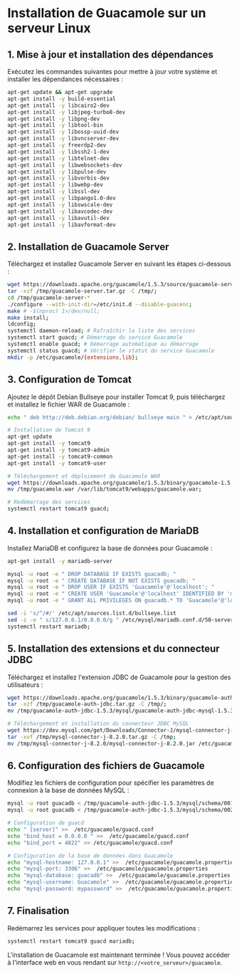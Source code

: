 
# Installation de Guacamole sur un serveur Linux

## 1. Mise à jour et installation des dépendances

Exécutez les commandes suivantes pour mettre à jour votre système et installer les dépendances nécessaires :

```bash
apt-get update && apt-get upgrade
apt-get install -y build-essential 
apt-get install -y libcairo2-dev 
apt-get install -y libjpeg-turbo8-dev 
apt-get install -y libpng-dev 
apt-get install -y libtool-bin 
apt-get install -y libossp-uuid-dev 
apt-get install -y libvncserver-dev 
apt-get install -y freerdp2-dev 
apt-get install -y libssh2-1-dev 
apt-get install -y libtelnet-dev 
apt-get install -y libwebsockets-dev 
apt-get install -y libpulse-dev 
apt-get install -y libvorbis-dev
apt-get install -y libwebp-dev 
apt-get install -y libssl-dev 
apt-get install -y libpango1.0-dev 
apt-get install -y libswscale-dev 
apt-get install -y libavcodec-dev 
apt-get install -y libavutil-dev 
apt-get install -y libavformat-dev
```

## 2. Installation de Guacamole Server

Téléchargez et installez Guacamole Server en suivant les étapes ci-dessous :

```bash
wget https://downloads.apache.org/guacamole/1.5.3/source/guacamole-server-1.5.3.tar.gz -O /tmp/guacamole-server.tar.gz 2>/dev/null;
tar -xzf /tmp/guacamole-server.tar.gz -C /tmp/;
cd /tmp/guacamole-server-*
./configure --with-init-dir=/etc/init.d --disable-guacenc;
make # -$(nproc) 1>/dev/null;
make install;
ldconfig;
systemctl daemon-reload; # Rafraîchir la liste des services
systemctl start guacd; # Démarrage du service Guacamole
systemctl enable guacd; # Démarrage automatique au démarrage
systemctl status guacd; # Vérifier le statut du service Guacamole
mkdir -p /etc/guacamole/{extensions,lib};
```

## 3. Configuration de Tomcat

Ajoutez le dépôt Debian Bullseye pour installer Tomcat 9, puis téléchargez et installez le fichier WAR de Guacamole :

```bash
echo " deb http://deb.debian.org/debian/ bullseye main " > /etc/apt/sources.list.d/bullseye.list

# Installation de Tomcat 9
apt-get update
apt-get install -y tomcat9 
apt-get install -y tomcat9-admin 
apt-get install -y tomcat9-common
apt-get install -y tomcat9-user 

# Téléchargement et déploiement de Guacamole WAR
wget https://downloads.apache.org/guacamole/1.5.3/binary/guacamole-1.5.3.war -O /tmp/guacamole.war;
mv /tmp/guacamole.war /var/lib/tomcat9/webapps/guacamole.war;

# Redémarrage des services
systemctl restart tomcat9 guacd;
```

## 4. Installation et configuration de MariaDB

Installez MariaDB et configurez la base de données pour Guacamole :

```bash
apt-get install -y mariadb-server

mysql -u root -e " DROP DATABASE IF EXISTS guacadb; "
mysql -u root -e " CREATE DATABASE IF NOT EXISTS guacadb; "
mysql -u root -e " DROP USER IF EXISTS 'Guacamole'@'localhost'; "
mysql -u root -e " CREATE USER 'Guacamole'@'localhost' IDENTIFIED BY 'mypassword'; "
mysql -u root -e " GRANT ALL PRIVILEGES ON guacadb.* TO 'Guacamole'@'localhost'; "

sed -i 's/^/#/' /etc/apt/sources.list.d/bullseye.list
sed -i -e " s/127.0.0.1/0.0.0.0/g " /etc/mysql/mariadb.conf.d/50-server.cnf; 
systemctl restart mariadb;
```

## 5. Installation des extensions et du connecteur JDBC

Téléchargez et installez l'extension JDBC de Guacamole pour la gestion des utilisateurs :

```bash
wget https://downloads.apache.org/guacamole/1.5.3/binary/guacamole-auth-jdbc-1.5.3.tar.gz -O /tmp/guacamole-auth-jdbc.tar.gz;
tar -xzf /tmp/guacamole-auth-jdbc.tar.gz -C /tmp/;
mv /tmp/guacamole-auth-jdbc-1.5.3/mysql/guacamole-auth-jdbc-mysql-1.5.3.jar /etc/guacamole/extensions/;

# Téléchargement et installation du connecteur JDBC MySQL
wget https://dev.mysql.com/get/Downloads/Connector-J/mysql-connector-j-8.2.0.tar.gz -O /tmp/mysql-connector-j-8.2.0.tar.gz;
tar -xvf /tmp/mysql-connector-j-8.2.0.tar.gz -C /tmp;
mv /tmp/mysql-connector-j-8.2.0/mysql-connector-j-8.2.0.jar /etc/guacamole/lib;
```

## 6. Configuration des fichiers de Guacamole

Modifiez les fichiers de configuration pour spécifier les paramètres de connexion à la base de données MySQL :

```bash
mysql -u root guacadb < /tmp/guacamole-auth-jdbc-1.5.3/mysql/schema/001-create-schema.sql;
mysql -u root guacadb < /tmp/guacamole-auth-jdbc-1.5.3/mysql/schema/002-create-admin-user.sql

# Configuration de guacd
echo " [server]" >>  /etc/guacamole/guacd.conf
echo "bind_host = 0.0.0.0 " >>  /etc/guacamole/guacd.conf
echo "bind_port = 4822" >> /etc/guacamole/guacd.conf

# Configuration de la base de données dans Guacamole
echo "mysql-hostname: 127.0.0.1" >>  /etc/guacamole/guacamole.properties
echo "mysql-port: 3306" >>  /etc/guacamole/guacamole.properties
echo "mysql-database: guacadb" >>  /etc/guacamole/guacamole.properties
echo "mysql-username: Guacamole" >>  /etc/guacamole/guacamole.properties
echo "mysql-password: mypassword" >>  /etc/guacamole/guacamole.properties
```

## 7. Finalisation

Redémarrez les services pour appliquer toutes les modifications :

```bash
systemctl restart tomcat9 guacd mariadb;
```

L'installation de Guacamole est maintenant terminée ! Vous pouvez accéder à l'interface web en vous rendant sur `http://<votre_serveur>/guacamole`.
